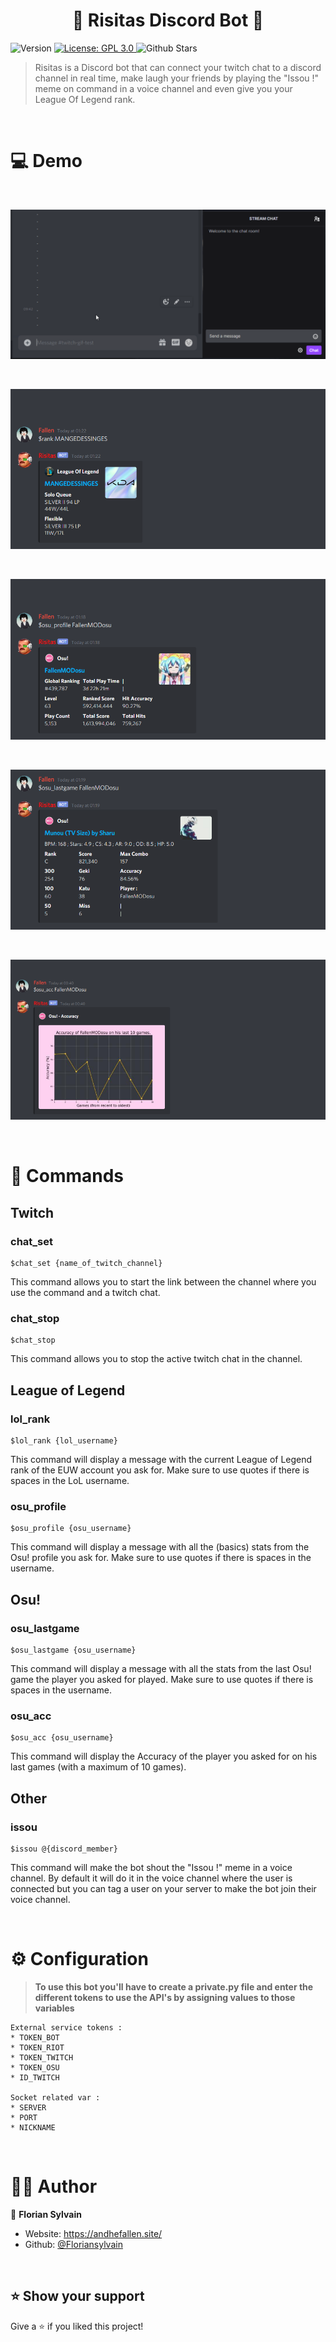 <h1 align="center">🤖 Risitas Discord Bot 🤖</h1>
<p>
  <img alt="Version" src="https://img.shields.io/badge/version-1.5-blue.svg?cacheSeconds=2592000" />
  <a href="#" target="_blank">
    <img alt="License: GPL 3.0" src="https://img.shields.io/badge/License-GPL%203.0-yellow" />
  </a>
  <img alt="Github Stars" src="https://img.shields.io/github/stars/Floriansylvain/Risitas_BOT?style=social">
</p>

>Risitas is a Discord bot that can connect your twitch chat to a discord channel in real time, make laugh your friends by playing the "Issou !" meme on command in a voice channel and even give you your League Of Legend rank.

<br>

# 💻 Demo

<br>

![](assets/chat.gif)

<br>

![](assets/lol_rank.png)

<br>

![](assets/osu_profile.png)

<br>

![](assets/osu_lastgame.png)

<br>

![](assets/osu_acc.png)

<br>

# 📢 Commands

## Twitch

### **chat_set**
```
$chat_set {name_of_twitch_channel}
```
This command allows you to start the link between the channel where you use the command and a twitch chat.


### **chat_stop**
```
$chat_stop
```
This command allows you to stop the active twitch chat in the channel.

## League of Legend

### **lol_rank**
```
$lol_rank {lol_username}
```
This command will display a message with the current League of Legend rank of the EUW account you ask for. Make sure to use quotes if there is spaces in the LoL username.


### **osu_profile**
```
$osu_profile {osu_username}
```
This command will display a message with all the (basics) stats from the Osu! profile you ask for. Make sure to use quotes if there is spaces in the username.


## Osu!


### **osu_lastgame**
```
$osu_lastgame {osu_username}
```
This command will display a message with all the stats from the last Osu! game the player you asked for played. Make sure to use quotes if there is spaces in the username.


### **osu_acc**
```
$osu_acc {osu_username}
```
This command will display the Accuracy of the player you asked for on his last games (with a maximum of 10 games). 


## Other


### **issou**
```
$issou @{discord_member}
```
This command will make the bot shout the "Issou !" meme in a voice channel. By default it will do it in the voice channel where the user is connected but you can tag a user on your server to make the bot join their voice channel.

<br>

# ⚙ Configuration

>**To use this bot you'll have to create a private.py file and enter the different tokens to use the API's by assigning values to those variables**
```
External service tokens :
* TOKEN_BOT
* TOKEN_RIOT
* TOKEN_TWITCH
* TOKEN_OSU
* ID_TWITCH

Socket related var :
* SERVER
* PORT
* NICKNAME
```

<br>

# 👨‍💻 Author

👤 **Florian Sylvain**

* Website: https://andhefallen.site/
* Github: [@Floriansylvain](https://github.com/Floriansylvain)

<br>

## ⭐️ Show your support

Give a ⭐️ if you liked this project!
